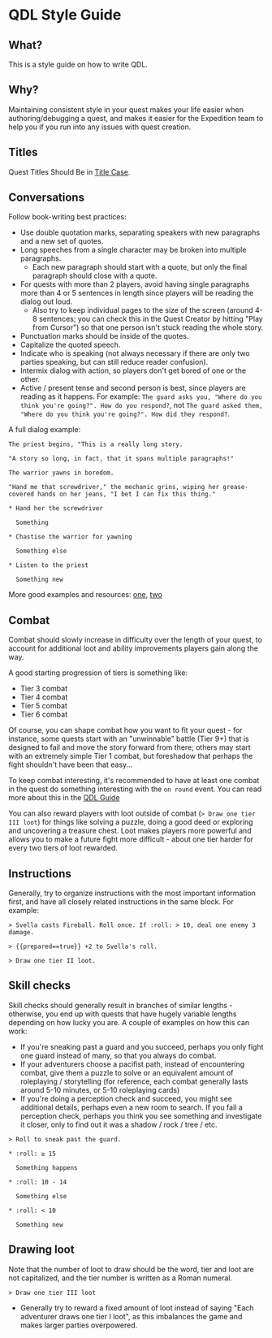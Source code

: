 # QDL Style Guide

## What?

This is a style guide on how to write QDL.

## Why?

Maintaining consistent style in your quest makes your life easier when authoring/debugging a quest, and makes it easier for the Expedition team to help you if you run into any issues with quest creation.

## Titles

Quest Titles Should Be in [Title Case](http://titlecase.com).

## Conversations

Follow book-writing best practices:

- Use double quotation marks, separating speakers with new paragraphs and a new set of quotes.
- Long speeches from a single character may be broken into multiple paragraphs.
  - Each new paragraph should start with a quote, but only the final paragraph should close with a quote.
- For quests with more than 2 players, avoid having single paragraphs more than 4 or 5 sentences in length since players will be reading the dialog out loud.
  - Also try to keep individual pages to the size of the screen (around 4-8 sentences; you can check this in the Quest Creator by hitting "Play from Cursor")
    so that one person isn't stuck reading the whole story.
- Punctuation marks should be inside of the quotes.
- Capitalize the quoted speech.
- Indicate who is speaking (not always necessary if there are only two parties speaking, but can still reduce reader confusion).
- Intermix dialog with action, so players don't get bored of one or the other.
- Active / present tense and second person is best, since players are reading as it happens. For example:
  `The guard asks you, "Where do you think you're going?". How do you respond?`,
  not `The guard asked them, "Where do you think you're going?". How did they respond?`.

A full dialog example:

```
The priest begins, "This is a really long story.

"A story so long, in fact, that it spans multiple paragraphs!"

The warrior yawns in boredom.

"Hand me that screwdriver," the mechanic grins, wiping her grease-covered hands on her jeans, "I bet I can fix this thing."

* Hand her the screwdriver

  Something

* Chastise the warrior for yawning

  Something else

* Listen to the priest

  Something new
```

More good examples and resources: [one](http://www.writersdigest.com/editor-blogs/there-are-no-rules/keep-it-simple-keys-to-realistic-dialogue-part-i), [two](http://www.wikihow.com/Format-Dialogue-in-a-Story)

## Combat

Combat should slowly increase in difficulty over the length of your quest, to account for additional loot and ability improvements players gain along the way.

A good starting progression of tiers is something like:

* Tier 3 combat
* Tier 4 combat
* Tier 5 combat
* Tier 6 combat

Of course, you can shape combat how you want to fit your quest - for instance, some quests start with an "unwinnable" battle (Tier 9+)
that is designed to fail and move the story forward from there; others may start with an extremely simple Tier 1 combat, but foreshadow that perhaps the fight shouldn't have been that easy...

To keep combat interesting, it's recommended to have at least one combat in the quest do something interesting with the `on round` event. You can read more about this in the [QDL Guide](qdl_guide.md#combat_card)

You can also reward players with loot outside of combat (`> Draw one tier III loot`) for things like solving a puzzle, doing a good deed or exploring and uncovering a treasure chest. Loot makes players more powerful and allows you to make a future fight more difficult - about one tier harder for every two tiers of loot rewarded.

## Instructions

Generally, try to organize instructions with the most important information first, and have all closely related instructions in the same block. For example:

```
> Svella casts Fireball. Roll once. If :roll: > 10, deal one enemy 3 damage.

> {{prepared==true}} +2 to Svella's roll.

> Draw one tier II loot.
```

## Skill checks

Skill checks should generally result in branches of similar lengths - otherwise, you end up with quests that have hugely variable lengths depending on how lucky you are. A couple of examples on how this can work:

- If you're sneaking past a guard and you succeed, perhaps you only fight one guard instead of many, so that you always do combat.
- If your adventurers choose a pacifist path, instead of encountering combat, give them a puzzle to solve or an equivalent amount of roleplaying / storytelling (for reference, each combat generally lasts around 5-10 minutes, or 5-10 roleplaying cards)
- If you're doing a perception check and succeed, you might see additional details, perhaps even a new room to search. If you fail a perception check, perhaps you think you see something and investigate it closer, only to find out it was a shadow / rock / tree / etc.

```
> Roll to sneak past the guard.

* :roll: ≥ 15

  Something happens

* :roll: 10 - 14

  Something else

* :roll: < 10

  Something new
```

## Drawing loot

Note that the number of loot to draw should be the word, tier and loot are not capitalized, and the tier number is written as a Roman numeral.

```
> Draw one tier III loot
```

- Generally try to reward a fixed amount of loot instead of saying "Each adventurer draws one tier I loot", as this imbalances the game and makes larger parties overpowered.
